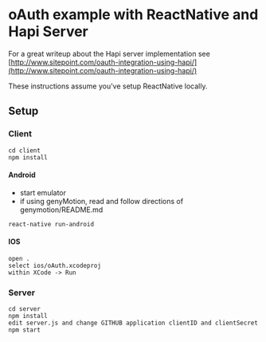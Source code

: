 # oAuth example with ReactNative and Hapi Server

For a great writeup about the Hapi server implementation see [http://www.sitepoint.com/oauth-integration-using-hapi/](http://www.sitepoint.com/oauth-integration-using-hapi/)

These instructions assume you've setup ReactNative locally. 

## Setup

### Client
```
cd client
npm install
```
#### Android

*  start emulator
*  if using genyMotion, read and follow directions of genymotion/README.md

```
react-native run-android
```

#### IOS
```
open .
select ios/oAuth.xcodeproj
within XCode -> Run
```


### Server

```
cd server
npm install
edit server.js and change GITHUB application clientID and clientSecret
npm start
```
